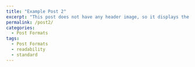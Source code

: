 ```yaml
---
title: "Example Post 2"
excerpt: "This post does not have any header image, so it displays the home page header image as a fallback."
permalink: /post2/
categories:
  - Post Formats
tags:
  - Post Formats
  - readability
  - standard
---
```

